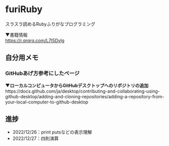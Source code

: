 # furiRuby
スラスラ読めるRubyふりがなプログラミング

▼書籍情報<br>
https://r.qrqrq.com/L7I5Dvlg



<h2>自分用メモ</h2>
<h3>GitHubあげ方参考にしたページ</h3>
<span style="font-weight: bold;">▼ローカルコンピュータからGitHubデスクトップへのリポジトリの追加</span><br>
https://docs.github.com/ja/desktop/contributing-and-collaborating-using-github-desktop/adding-and-cloning-repositories/adding-a-repository-from-your-local-computer-to-github-desktop

<h2>進捗</h2>
<ul>
<li>2022/12/26：print putsなどの表示理解</li>
<li>2022/12/27：四則演算</li>
</ul>
